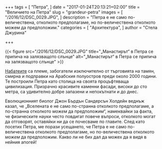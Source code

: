 +++
tags = [
  "Петра",
]
date = "2017-01-24T20:13:21+02:00"
title = "Величието на Петра"
slug = "grandeur-petra"
images = [
  "/2016/12/DSC_0029.JPG",
]
description = "Петра е не само по-величествена, отколкото предполагаме, но по-величествена отколкото можем да предположим."
categories = [
  "Архитектура",
]
author = "Стела Джурина"

+++

{{< figure src="/2016/12/DSC_0029.JPG" title="„Манастирът“ в Петра се припича на залязващото слънце" alt="„Манастирът“ в Петра се припича на залязващото слънце" >}}

[Набатеите](https://en.wikipedia.org/wiki/Nabataeans) са племе, забогатели изключително от търговията на тамян, смирна и подправки на Арабския полуостров преди около 2000 години. Те построили Петра като столица на своята процъфтяваща цивилизация. Призрачно красивите каменни фасади, високи до сто метра, са удивително добре запазени и непокътнати и до днес.

<!--more-->

Еволюционният биолог Джон Бърдън Сандерсън Холдейн веднъж казал, че „Вселената е не само по-странна отколкото предполагаме, а по-странна отколкото _можем_ да предположим“, намеквайки за факта, че физическите науки често повдигат повече въпроси, отколкото могат да отговорят, оставяйки ни да се почесваме по главите. След като посетих Петра, ме порази усещането, че Петра е не само по-величествена отколкото предполагаме, но по-величествена отколкото _можем_ да предположим. Какво ли не бих дал да можех да я видя в нейния апогей!